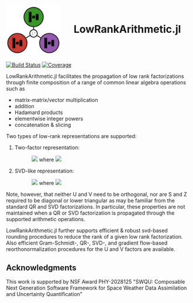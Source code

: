  
# <img align = center src="docs/assets/lowrankarithmetic_logo.png" alt="logo" width="150"/>  &emsp;LowRankArithmetic.jl 

[![Build Status](https://github.com/FHoltorf/LowRankArithmetic.jl/actions/workflows/CI.yml/badge.svg?branch=main)](https://github.com/FHoltorf/LowRankArithmetic.jl/actions/workflows/CI.yml?query=branch%3Amain)
[![Coverage](https://codecov.io/gh/FHoltorf/LowRankArithmetic.jl/branch/main/graph/badge.svg)](https://codecov.io/gh/FHoltorf/LowRankArithmetic.jl)

LowRankArithmetic.jl facilitates the propagation of low rank factorizations through finite composition of a range of common linear algebra operations such as
* matrix-matrix/vector multiplication
* addition
* Hadamard products
* elementwise integer powers
* concatenation & slicing

Two types of low-rank representations are supported:

1. Two-factor representation:

&emsp;&emsp;&emsp;&emsp;&emsp;<img src="https://render.githubusercontent.com/render/math?math=\mathbb{R}^{n\times m} \ni X = UZ^\top"> where 
<img src="https://render.githubusercontent.com/render/math?math=U\in \mathbb{R}^{n\times r}, Z\in \mathbb{R}^{m\times r}">

 
2.  SVD-like representation:

&emsp;&emsp;&emsp;&emsp;&emsp;<img src="https://render.githubusercontent.com/render/math?math=\mathbb{R}^{n\times m} \ni X = USV^\top"> where 
<img src="https://render.githubusercontent.com/render/math?math=U\in \mathbb{R}^{n\times r}, S\in \mathbb{R}^{r\times r}, V\in \mathbb{R}^{m\times r}">

Note, however, that neither U and V need to be orthogonal, nor are S and Z required to be diagonal or lower triangular as may be familiar from the standard QR and SVD factorizations. In particular, these properties are not maintained when a QR or SVD factorization is propagated through the supported arithmetic operations. 

LowRankArithmetic.jl further supports efficient & robust svd-based rounding procedures to reduce the rank of a given low rank factorization. Also efficient Gram-Schmidt-, QR-, SVD-, and gradient flow-based reorthonormalization procedures for the U and V factors are available. 

## Acknowledgments
This work is supported by NSF Award PHY-2028125 "SWQU: Composable Next Generation Software Framework for Space Weather Data Assimilation and Uncertainty Quantification"